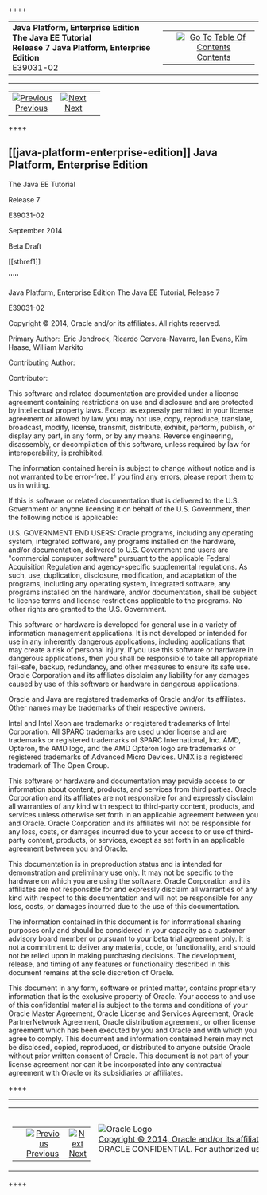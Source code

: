 ++++
<table cellspacing="0" cellpadding="0" width="100%">
<tr>
<td align="left" valign="top"><b>Java Platform, Enterprise Edition The Java EE Tutorial</b><br />
<b>Release 7 Java Platform, Enterprise Edition</b><br />
E39031-02</td>
<td valign="bottom" align="right">
<table cellspacing="0" cellpadding="0" width="225">
<tr>
<td>&nbsp;</td>
<td align="center" valign="top"><a href="toc.html"><img src="../../dcommon/gifs/toc.gif" alt="Go To Table Of Contents" /><br />
<span class="icon">Contents</span></a></td>
</tr>
</table>
</td>
</tr>
</table>
<hr />
<table cellspacing="0" cellpadding="0" width="100">
<tr>
<td align="center"><a href="toc.html"><img src="../../dcommon/gifs/leftnav.gif" alt="Previous" /><br />
<span class="icon">Previous</span></a>&nbsp;</td>
<td align="center"><a href="preface.html"><img src="../../dcommon/gifs/rightnav.gif" alt="Next" /><br />
<span class="icon">Next</span></a></td>
<td>&nbsp;</td>
</tr>
</table>
++++


[[java-platform-enterprise-edition]]
Java Platform, Enterprise Edition
---------------------------------

The Java EE Tutorial

Release 7

E39031-02

September 2014

Beta Draft

[[sthref1]]

'''''

Java Platform, Enterprise Edition The Java EE Tutorial, Release 7

E39031-02

Copyright © 2014, Oracle and/or its affiliates. All rights reserved.

Primary Author:  Eric Jendrock, Ricardo Cervera-Navarro, Ian Evans, Kim
Haase, William Markito

Contributing Author:  

Contributor:  

This software and related documentation are provided under a license
agreement containing restrictions on use and disclosure and are
protected by intellectual property laws. Except as expressly permitted
in your license agreement or allowed by law, you may not use, copy,
reproduce, translate, broadcast, modify, license, transmit, distribute,
exhibit, perform, publish, or display any part, in any form, or by any
means. Reverse engineering, disassembly, or decompilation of this
software, unless required by law for interoperability, is prohibited.

The information contained herein is subject to change without notice and
is not warranted to be error-free. If you find any errors, please report
them to us in writing.

If this is software or related documentation that is delivered to the
U.S. Government or anyone licensing it on behalf of the U.S. Government,
then the following notice is applicable:

U.S. GOVERNMENT END USERS: Oracle programs, including any operating
system, integrated software, any programs installed on the hardware,
and/or documentation, delivered to U.S. Government end users are
"commercial computer software" pursuant to the applicable Federal
Acquisition Regulation and agency-specific supplemental regulations. As
such, use, duplication, disclosure, modification, and adaptation of the
programs, including any operating system, integrated software, any
programs installed on the hardware, and/or documentation, shall be
subject to license terms and license restrictions applicable to the
programs. No other rights are granted to the U.S. Government.

This software or hardware is developed for general use in a variety of
information management applications. It is not developed or intended for
use in any inherently dangerous applications, including applications
that may create a risk of personal injury. If you use this software or
hardware in dangerous applications, then you shall be responsible to
take all appropriate fail-safe, backup, redundancy, and other measures
to ensure its safe use. Oracle Corporation and its affiliates disclaim
any liability for any damages caused by use of this software or hardware
in dangerous applications.

Oracle and Java are registered trademarks of Oracle and/or its
affiliates. Other names may be trademarks of their respective owners.

Intel and Intel Xeon are trademarks or registered trademarks of Intel
Corporation. All SPARC trademarks are used under license and are
trademarks or registered trademarks of SPARC International, Inc. AMD,
Opteron, the AMD logo, and the AMD Opteron logo are trademarks or
registered trademarks of Advanced Micro Devices. UNIX is a registered
trademark of The Open Group.

This software or hardware and documentation may provide access to or
information about content, products, and services from third parties.
Oracle Corporation and its affiliates are not responsible for and
expressly disclaim all warranties of any kind with respect to
third-party content, products, and services unless otherwise set forth
in an applicable agreement between you and Oracle. Oracle Corporation
and its affiliates will not be responsible for any loss, costs, or
damages incurred due to your access to or use of third-party content,
products, or services, except as set forth in an applicable agreement
between you and Oracle.

This documentation is in preproduction status and is intended for
demonstration and preliminary use only. It may not be specific to the
hardware on which you are using the software. Oracle Corporation and its
affiliates are not responsible for and expressly disclaim all warranties
of any kind with respect to this documentation and will not be
responsible for any loss, costs, or damages incurred due to the use of
this documentation.

The information contained in this document is for informational sharing
purposes only and should be considered in your capacity as a customer
advisory board member or pursuant to your beta trial agreement only. It
is not a commitment to deliver any material, code, or functionality, and
should not be relied upon in making purchasing decisions. The
development, release, and timing of any features or functionality
described in this document remains at the sole discretion of Oracle.

This document in any form, software or printed matter, contains
proprietary information that is the exclusive property of Oracle. Your
access to and use of this confidential material is subject to the terms
and conditions of your Oracle Master Agreement, Oracle License and
Services Agreement, Oracle PartnerNetwork Agreement, Oracle distribution
agreement, or other license agreement which has been executed by you and
Oracle and with which you agree to comply. This document and information
contained herein may not be disclosed, copied, reproduced, or
distributed to anyone outside Oracle without prior written consent of
Oracle. This document is not part of your license agreement nor can it
be incorporated into any contractual agreement with Oracle or its
subsidiaries or affiliates.

++++
<hr />
<table cellspacing="0" cellpadding="0" width="100%">
<col width="33%" />
<col width="*" />
<col width="33%" />
<tr>
<td valign="bottom">
<table cellspacing="0" cellpadding="0" width="100">
<col width="*" />
<col width="48%" />
<col width="48%" />
<tr>
<td>&nbsp;</td>
<td align="center"><a href="toc.html"><img src="../../dcommon/gifs/leftnav.gif" alt="Previous" /><br />
<span class="icon">Previous</span></a>&nbsp;</td>
<td align="center"><a href="preface.html"><img src="../../dcommon/gifs/rightnav.gif" alt="Next" /><br />
<span class="icon">Next</span></a></td>
</tr>
</table>
</td>
<td><img src="../../dcommon/gifs/oracle.gif" alt="Oracle Logo" /> <a href="../../dcommon/html/cpyr.htm"><br />
<span>Copyright&nbsp;&copy;&nbsp;2014,&nbsp;Oracle&nbsp;and/or&nbsp;its&nbsp;affiliates.&nbsp;All&nbsp;rights&nbsp;reserved.</a><br>
ORACLE&nbsp;CONFIDENTIAL.&nbsp;For&nbsp;authorized&nbsp;use&nbsp;only.&nbsp;Do&nbsp;not&nbsp;distribute&nbsp;to&nbsp;third&nbsp;parties.</span></td>
<td valign="bottom" align="right">
<table cellspacing="0" cellpadding="0" width="225">
<tr>
<td>&nbsp;</td>
<td align="center" valign="top"><a href="toc.html"><img src="../../dcommon/gifs/toc.gif" alt="Go To Table Of Contents" /><br />
<span>Contents</span></a></td>
</tr>
</table>
</td>
</tr>
</table>
<p align="center"></p>
++++